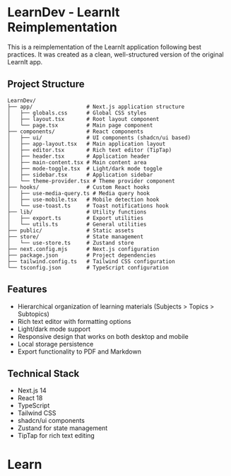 # LearnDev - LearnIt Reimplementation

This is a reimplementation of the LearnIt application following best practices. It was created as a clean, well-structured version of the original LearnIt app.

## Project Structure

```
LearnDev/
├── app/                 # Next.js application structure
│   ├── globals.css      # Global CSS styles
│   ├── layout.tsx       # Root layout component
│   └── page.tsx         # Main page component
├── components/          # React components
│   ├── ui/              # UI components (shadcn/ui based)
│   ├── app-layout.tsx   # Main application layout
│   ├── editor.tsx       # Rich text editor (TipTap)
│   ├── header.tsx       # Application header
│   ├── main-content.tsx # Main content area
│   ├── mode-toggle.tsx  # Light/dark mode toggle
│   ├── sidebar.tsx      # Application sidebar
│   └── theme-provider.tsx # Theme provider component
├── hooks/               # Custom React hooks
│   ├── use-media-query.ts # Media query hook
│   ├── use-mobile.tsx   # Mobile detection hook
│   └── use-toast.ts     # Toast notifications hook
├── lib/                 # Utility functions
│   ├── export.ts        # Export utilities
│   └── utils.ts         # General utilities
├── public/              # Static assets
├── store/               # State management
│   └── use-store.ts     # Zustand store
├── next.config.mjs      # Next.js configuration
├── package.json         # Project dependencies
├── tailwind.config.ts   # Tailwind CSS configuration
└── tsconfig.json        # TypeScript configuration
```

## Features

- Hierarchical organization of learning materials (Subjects > Topics > Subtopics)
- Rich text editor with formatting options
- Light/dark mode support
- Responsive design that works on both desktop and mobile
- Local storage persistence
- Export functionality to PDF and Markdown

## Technical Stack

- Next.js 14
- React 18
- TypeScript
- Tailwind CSS
- shadcn/ui components
- Zustand for state management
- TipTap for rich text editing
# Learn
